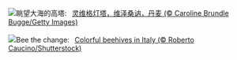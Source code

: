 ![](https://www.bing.com/th?id=OHR.LyngvigLighthouse_ZH-CN0836204503_UHD.jpg&w=1000)眺望大海的高塔:&nbsp;&ensp;[灵维格灯塔，维泽桑讷，丹麦 (© Caroline Brundle Bugge/Getty Images)](https://www.bing.com/th?id=OHR.LyngvigLighthouse_ZH-CN0836204503_UHD.jpg)
<br><br/>
![](https://www.bing.com/th?id=OHR.ColorfulBeehives_EN-US1476944743_UHD.jpg&w=1000)Bee the change:&nbsp;&ensp;[Colorful beehives in Italy (© Roberto Caucino/Shutterstock)](https://www.bing.com/th?id=OHR.ColorfulBeehives_EN-US1476944743_UHD.jpg)
<br><br/>

